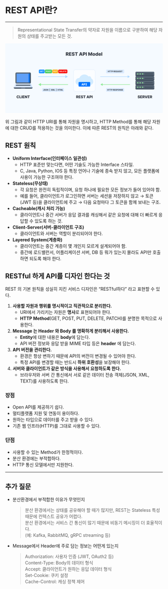 # REST API란?

---

> Representational State Transfer의 약자로 자원을 이름으로 구분하여 해당 자원의 상태를 주고받는 모든 것.

![image1.png](./image/image1.png)

위 그림과 같이 HTTP URI를 통해 자원을 명시하고, HTTP Method를 통해 해당 자원에 대한 CRUD를 적용하는 것을 의미한다. 이에 따른 REST의 원칙은 아래와 같다.

## REST 원칙

- **Uniform Interface(인터페이스 일관성)**
  - HTTP 표준만 맞는다면, 어떤 기술도 가능한 Interface 스타일.
  - C, Java, Python, IOS 등 특정 언어나 기술에 종속 받지 않고, 모든 플랫폼에 사용이 가능한 구조여야 한다.
- **Stateless(무상태)**
  - 각 요청은 완전히 독립적이며, 요청 하나에 필요한 모든 정보가 들어 있어야 함.
  - 예를 들어, 클라이언트가 로그인하면 서버는 세션을 저장하지 않고
    → 토큰(JWT 등)을 클라이언트에 주고
    → 다음 요청마다 그 토큰을 함께 보내는 구조.
- **Cacheable(캐시 처리 가능)**
  - 클라이언트나 중간 서버가 응답 결과를 캐싱해서 같은 요청에 대해 더 빠르게 응답할 수 있도록 하는 것.
- **Client-Server(서버-클라이언트 구조)**
  - 클라이언트와 서버는 역할이 분리되어야 한다.
- **Layered System(계층화)**
  - 클라이언트는 중간 계층이 몇 개인지 모르게 설계되어야 함.
  - 중간에 로드밸런서, 어플리케이션 서버, DB 등 뭐가 있는지 몰라도 API만 호출하면 되도록 해야 한다.

## RESTful 하게 API를 디자인 한다는 것

REST 의 기본 원칙을 성실히 지킨 서비스 디자인은 “RESTful하다” 라고 표현할 수 있다.

1. **사용할 자원과 행위를 명시적이고 직관적으로 분리한다.**
   - URI에서 가리키는 자원은 **명사**로 표현되어야 한다.
   - **HTTP Method**(GET, POST, PUT, DELETE, PATCH)를 분명한 목적으로 사용한다.
2. **Message 는 Header 와 Body 를 명확하게 분리해서 사용한다.**
   - **Entity**에 대한 내용은 **body**에 담는다.
   - API 버전 정보와 응답 받을 MIME 타입 등은 **header** 에 담는다.
3. **API 버전을 관리한다.**
   - 환경은 항상 변하기 때문에 API의 버전이 변경될 수 있어야 한다.
   - 특정 API를 변경할 때는 반드시 **하위 호환성**을 보장해야 한다.
4. **서버와 클라이언트가 같은 방식을 사용해서 요청하도록 한다.**
   - 브라우저와 서버 간 통신에서 서로 같은 데이터 전송 객체(JSON, XML, TEXT)를 사용하도록 한다.

### 장점

- Open API를 제공하기 쉽다.
- 멀티플랫폼 지원 및 연동이 용이하다.
- 원하는 타입으로 데이터를 주고 받을 수 있다.
- 기존 웹 인프라(HTTP)를 그대로 사용할 수 있다.

### 단점

- 사용할 수 있는 Method가 한정적이다.
- 분산 환경에는 부적합하다.
- HTTP 통신 모델에서만 지원한다.

---

## 추가 질문

- 분산환경에서 부적합한 이유가 무엇인지

  > 분산 환경에서는 상태를 공유해야 할 때가 많지만, REST는 Stateless 특성 때문에 컨텍스트 공유가 어렵다.  
  > 분산 환경에서는 서비스 간 통신이 많기 때문에 비동기 메시징이 더 효율적이다.  
  > (예: Kafka, RabbitMQ, gRPC streaming 등)

- Message에서 Header에 주로 담는 정보는 어떤게 있는지
  > Authorization: 사용자 인증 (JWT, OAuth2 등)  
  > Content-Type: Body의 데이터 형식  
  > Accept: 클라이언트가 원하는 응답 데이터 형식  
  > Set-Cookie: 쿠키 설정  
  > Cache-Control: 캐싱 정책 제어
